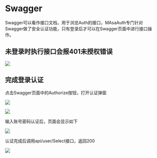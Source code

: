 # Swagger

Swagger可以看作接口文档，用于浏览Auth的接口，MAsaAuth专门针对Swagger做了安全认证功能，只有登录后才可以在Swagger页面中进行接口操作。

## 未登录时执行接口会报401未授权错误

![](\stack\auth\swagger-401.png)

## 完成登录认证

点击Swagger页面中的Authorize按钮，打开认证弹窗

![](\stack\auth\swagger-authorize-button.png)

![](\stack\auth\swagger-authorize.png)

输入账号密码认证后，页面会显示如下

![](\stack\auth\swagger-authorize-success.png)

认证完成后调用api/user/Select接口，返回200

![](\stack\auth\swagger-200.png)